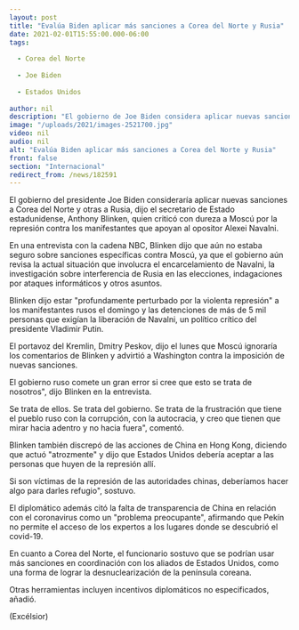 ```yaml
---
layout: post
title: "Evalúa Biden aplicar más sanciones a Corea del Norte y Rusia"
date: 2021-02-01T15:55:00.000-06:00
tags:
  
  - Corea del Norte
  
  - Joe Biden
  
  - Estados Unidos
  
author: nil
description: "El gobierno de Joe Biden considera aplicar nuevas sanciones a Corea del Norte y a Rusia, asegura el secretario de Estado Anthony Blinken"
image: "/uploads/2021/images-2521700.jpg"
video: nil
audio: nil
alt: "Evalúa Biden aplicar más sanciones a Corea del Norte y Rusia"
front: false
section: "Internacional"
redirect_from: /news/182591
---
```


El gobierno del presidente Joe Biden consideraría aplicar nuevas sanciones a Corea del Norte y otras a Rusia, dijo el secretario de Estado estadunidense, Anthony Blinken, quien criticó con dureza a Moscú por la represión contra los manifestantes que apoyan al opositor Alexei Navalni.

En una entrevista con la cadena NBC, Blinken dijo que aún no estaba seguro sobre sanciones específicas contra Moscú, ya que el gobierno aún revisa la actual situación que involucra el encarcelamiento de Navalni, la investigación sobre interferencia de Rusia en las elecciones, indagaciones por ataques informáticos y otros asuntos.

Blinken dijo estar "profundamente perturbado por la violenta represión" a los manifestantes rusos el domingo y las detenciones de más de 5 mil personas que exigían la liberación de Navalni, un político crítico del presidente Vladimir Putin.

El portavoz del Kremlin, Dmitry Peskov, dijo el lunes que Moscú ignoraría los comentarios de Blinken y advirtió a Washington contra la imposición de nuevas sanciones.

El gobierno ruso comete un gran error si cree que esto se trata de nosotros", dijo Blinken en la entrevista.

 
Se trata de ellos. Se trata del gobierno. Se trata de la frustración que tiene el pueblo ruso con la corrupción, con la autocracia, y creo que tienen que mirar hacia adentro y no hacia fuera", comentó.

Blinken también discrepó de las acciones de China en Hong Kong, diciendo que actuó "atrozmente" y dijo que Estados Unidos debería aceptar a las personas que huyen de la represión allí.

Si son víctimas de la represión de las autoridades chinas, deberíamos hacer algo para darles refugio", sostuvo.

El diplomático además citó la falta de transparencia de China en relación con el coronavirus como un "problema preocupante", afirmando que Pekín no permite el acceso de los expertos a los lugares donde se descubrió el covid-19.

En cuanto a Corea del Norte, el funcionario sostuvo que se podrían usar más sanciones en coordinación con los aliados de Estados Unidos, como una forma de lograr la desnuclearización de la península coreana.

Otras herramientas incluyen incentivos diplomáticos no especificados, añadió.

(Excélsior)